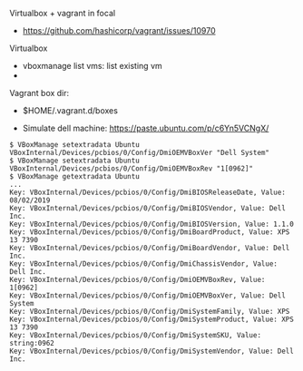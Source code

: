 Virtualbox + vagrant in focal

 * https://github.com/hashicorp/vagrant/issues/10970

Virtualbox
* vboxmanage list vms: list existing vm
 * 

Vagrant box dir:
* $HOME/.vagrant.d/boxes




* Simulate dell machine: https://paste.ubuntu.com/p/c6Yn5VCNgX/

```
$ VBoxManage setextradata Ubuntu VBoxInternal/Devices/pcbios/0/Config/DmiOEMVBoxVer "Dell System"
$ VBoxManage setextradata Ubuntu VBoxInternal/Devices/pcbios/0/Config/DmiOEMVBoxRev "1[0962]"
$ VBoxManage getextradata Ubuntu
...
Key: VBoxInternal/Devices/pcbios/0/Config/DmiBIOSReleaseDate, Value: 08/02/2019
Key: VBoxInternal/Devices/pcbios/0/Config/DmiBIOSVendor, Value: Dell Inc.
Key: VBoxInternal/Devices/pcbios/0/Config/DmiBIOSVersion, Value: 1.1.0
Key: VBoxInternal/Devices/pcbios/0/Config/DmiBoardProduct, Value: XPS 13 7390
Key: VBoxInternal/Devices/pcbios/0/Config/DmiBoardVendor, Value: Dell Inc.
Key: VBoxInternal/Devices/pcbios/0/Config/DmiChassisVendor, Value: Dell Inc.
Key: VBoxInternal/Devices/pcbios/0/Config/DmiOEMVBoxRev, Value: 1[0962]
Key: VBoxInternal/Devices/pcbios/0/Config/DmiOEMVBoxVer, Value: Dell System
Key: VBoxInternal/Devices/pcbios/0/Config/DmiSystemFamily, Value: XPS
Key: VBoxInternal/Devices/pcbios/0/Config/DmiSystemProduct, Value: XPS 13 7390
Key: VBoxInternal/Devices/pcbios/0/Config/DmiSystemSKU, Value: string:0962
Key: VBoxInternal/Devices/pcbios/0/Config/DmiSystemVendor, Value: Dell Inc.
```
